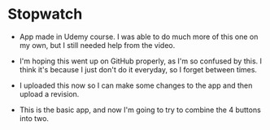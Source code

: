 # Stopwatch

+ App made in Udemy course. I was able to do much more of this one on my own, but I still needed help from the video.

+ I'm hoping this went up on GitHub properly, as I'm so confused by this. I think it's because I just don't do it everyday, so I forget between times.

+ I uploaded this now so I can make some changes to the app and then upload a revision.

+ This is the basic app, and now I'm going to try to combine the 4 buttons into two.
